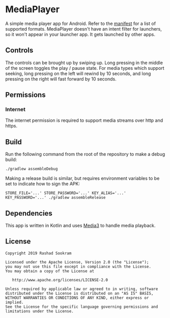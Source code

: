# MediaPlayer

A simple media player app for Android. Refer to the
[manifest](https://github.com/rsookram/MediaPlayer/blob/master/app/src/main/AndroidManifest.xml#L20-L37)
for a list of supported formats. MediaPlayer doesn't have an intent filter for
launchers, so it won't appear in your launcher app. It gets launched by other
apps.


## Controls

The controls can be brought up by swiping up. Long pressing in the middle of
the screen toggles the play / pause state. For media types which support
seeking, long pressing on the left will rewind by 10 seconds, and long pressing
on the right will fast forward by 10 seconds.


## Permissions

### Internet

The internet permission is required to support media streams over http and
https.


## Build

Run the following command from the root of the repository to make a debug
build:

```shell
./gradlew assembleDebug
```

Making a release build is similar, but requires environment variables to be set
to indicate how to sign the APK:

```shell
STORE_FILE='...' STORE_PASSWORD='...' KEY_ALIAS='...' KEY_PASSWORD='...' ./gradlew assembleRelease
```

## Dependencies

This app is written in Kotlin and uses
[Media3](https://github.com/androidx/media) to handle media playback.


License
-------

    Copyright 2019 Rashad Sookram

    Licensed under the Apache License, Version 2.0 (the "License");
    you may not use this file except in compliance with the License.
    You may obtain a copy of the License at

       http://www.apache.org/licenses/LICENSE-2.0

    Unless required by applicable law or agreed to in writing, software
    distributed under the License is distributed on an "AS IS" BASIS,
    WITHOUT WARRANTIES OR CONDITIONS OF ANY KIND, either express or implied.
    See the License for the specific language governing permissions and
    limitations under the License.

